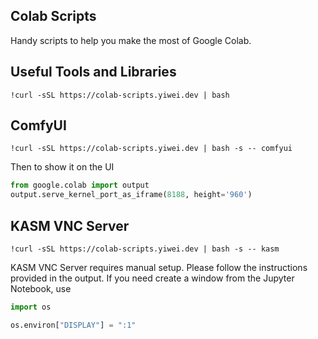 Colab Scripts
---

Handy scripts to help you make the most of Google Colab.

## Useful Tools and Libraries

```
!curl -sSL https://colab-scripts.yiwei.dev | bash
```

## ComfyUI

```
!curl -sSL https://colab-scripts.yiwei.dev | bash -s -- comfyui
```

Then to show it on the UI

```python
from google.colab import output
output.serve_kernel_port_as_iframe(8188, height='960')
```

## KASM VNC Server

```
!curl -sSL https://colab-scripts.yiwei.dev | bash -s -- kasm
```

KASM VNC Server requires manual setup. Please follow the instructions provided in the output. If you need create a window from the Jupyter Notebook, use

```python
import os

os.environ["DISPLAY"] = ":1"
```
